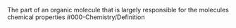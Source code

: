 The part of an organic molecule that is largely responsible for the molecules chemical properties
#000-Chemistry/Definition
